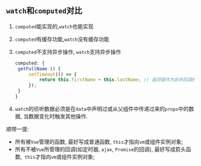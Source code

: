 ## `watch`和`computed`对比

1. `computed`能实现的,`watch`也能实现

2. `computed`有缓存功能,`watch`没有缓存功能

3. `computed`不支持异步操作, `watch`支持异步操作

   ```js
   computed: {
   	getFullName () {
   		setTimeout(() => {
   			return this.firstName + this.lastName; // 返回值作为异步回调的返回, 而不是计算属性的返回
   		});
   	}
   }
   ```

4. `watch`的侦听数据必须是在`data`中声明过或从父组件中传递过来的`props`中的数据, 当数据变化时触发其他操作.



顺带一提:

- 所有被`Vue`管理的函数, 最好写成普通函数, `this`才指向`vm`或组件实例对象;
- 所有不被`Vue`所管理的回调(如定时器, `ajax`, `Promise`的回调), 最好写成箭头函数,` this`才指向`vm`或组件实例对象;